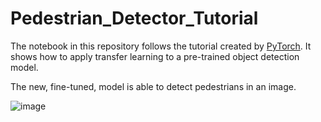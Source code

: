 # Pedestrian_Detector_Tutorial

The notebook in this repository follows the tutorial created by [PyTorch](https://pytorch.org/tutorials/intermediate/torchvision_tutorial.html).
It shows how to apply transfer learning to a pre-trained object detection model.

The new, fine-tuned, model is able to detect pedestrians in an image.

![image](https://github.com/jspooons/Pedestrian_Detector_Tutorial/assets/25199093/8b23c4d1-069c-4d22-9d15-a44be5c66739)
